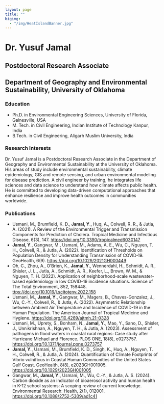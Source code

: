 ```yaml
---
layout: page
title: ""
bigimg: 
  - "/img/HeatIslandBanner.jpg"
---
```


# Dr. Yusuf Jamal
## Postdoctoral Research Associate
## Department of Geography and Environmental Sustainability, University of Oklahoma

### Education
- Ph.D. in Environmental Engineering Sciences, University of Florida, Gainesville, USA
- M. Tech. in Civil Engineering, Indian Institute of Technology Kanpur, India
- B.Tech. in Civil Engineering, Aligarh Muslim University, India
	
### Research Interests
Dr. Yusuf Jamal is a Postdoctoral Research Associate in the Department of Geography and Environmental Sustainability at the University of Oklahoma. His areas of study include environmental sustainability, climate epidemiology, GIS and remote sensing, and urban environmental modeling for disease prediction. A civil engineer by training, he integrates life sciences and data science to understand how climate affects public health. He is committed to developing data-driven computational approaches that enhance resilience and improve health outcomes in communities worldwide.

### Publications
- Usmani, M., Brumfield, K. D., **Jamal, Y**., Huq, A., Colwell, R. R., & Jutla, A. (2021). A Review of the Environmental Trigger and Transmission Components for Prediction of Cholera. Tropical Medicine and Infectious Disease, 6(3), 147. <https://doi.org/10.3390/tropicalmed6030147>
- **Jamal, Y**., Gangwar, M., Usmani, M., Adams, A. E., Wu, C., Nguyen, T. H., Colwell, R., & Jutla, A. (2022). Identification of Thresholds on Population Density for Understanding Transmission of COVID‐19. GeoHealth, 6(9). <https://doi.org/10.1029/2021GH000449>
- Oh, C., Zhou, A., O’Brien, K., **Jamal, Y**., Wennerdahl, H., Schmidt, A. R., Shisler, J. L., Jutla, A., Schmidt, A. R., Keefer, L., Brown, W. M., & Nguyen, T. H. (2022). Application of neighborhood-scale wastewater-based epidemiology in low COVID-19 incidence situations. Science of The Total Environment, 852, 158448. <ttps://doi.org/10.1016/j.scitotenv.2022.158>
- Usmani, M., **Jamal, Y**., Gangwar, M., Magers, B., Chaves-Gonzalez, J., Wu, C.-Y., Colwell, R., & Jutla, A. (2022). Asymmetric Relationship between Ambient Air Temperature and Incidence of COVID-19 in the Human Population. The American Journal of Tropical Medicine and Hygiene. <https://doi.org/10.4269/ajtmh.21-0328>
- Usmani, M., Uprety, S., Bonham, N., **Jamal, Y**., Mao, Y., Sano, D., Shisler, J., Unnikrishnan, A., Nguyen, T. H., & Jutla, A. (2023). Assessment of pathogens in flood waters in coastal rural regions: Case study after Hurricane Michael and Florence. PLOS ONE, 18(8), e0273757. <https://doi.org/10.1371/journal.pone.0273757>
- **Jamal, Y**., Usmani, M., Brumfield, K. D., Singh, K., Huq, A., Nguyen, T. H., Colwell, R., & Jutla, A. (2024). Quantification of Climate Footprints of Vibrio vulnificus in Coastal Human Communities of the United States Gulf Coast. GeoHealth, 8(8), e2023GH001005. <https://doi.org/10.1029/2023GH001005>
- Gangwar, M., **Jamal, Y**., Usmani, M., Wu, C.-Y., & Jutla, A. S. (2024). Carbon dioxide as an indicator of bioaerosol activity and human health in K-12 school systems: A scoping review of current knowledge. Environmental Research: Health, 2(1), 012001. <https://doi.org/10.1088/2752-5309/ad1c41>
